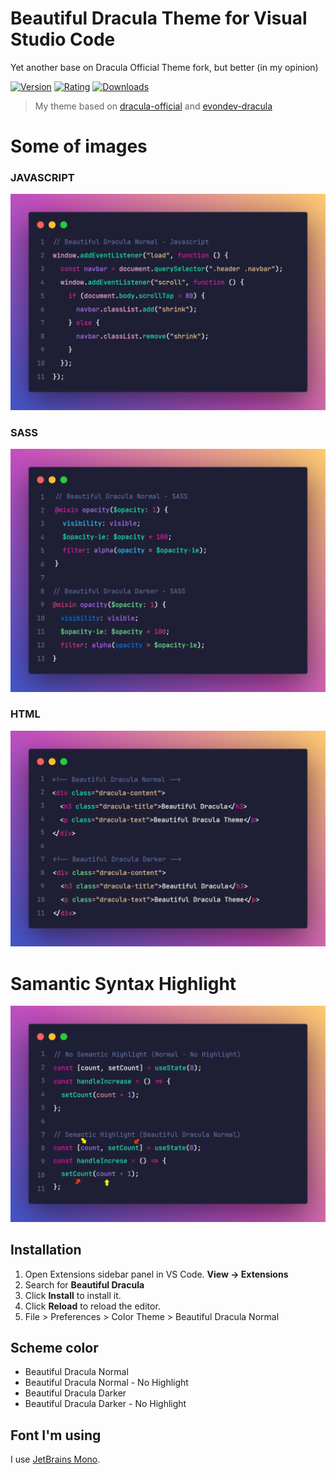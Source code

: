 # Beautiful Dracula Theme for Visual Studio Code

Yet another base on Dracula Official Theme fork, but better (in my opinion)

[![Version](https://vsmarketplacebadge.apphb.com/version/nguyenhoanglam.beautiful-dracula.svg)](https://marketplace.visualstudio.com/items?itemName=NguyenHoangLam.beautiful-dracula)
[![Rating](https://vsmarketplacebadge.apphb.com/rating/nguyenhoanglam.beautiful-dracula.svg)](https://marketplace.visualstudio.com/items?itemName=NguyenHoangLam.beautiful-dracula)
[![Downloads](https://vsmarketplacebadge.apphb.com/downloads/nguyenhoanglam.beautiful-dracula.svg)](https://marketplace.visualstudio.com/items?itemName=NguyenHoangLam.beautiful-dracula)

> My theme based on [dracula-official](https://github.com/dracula/dracula-theme) and [evondev-dracula](https://github.com/evondev/evondev-dracula)

# Some of images

### JAVASCRIPT

![review-javascript](https://raw.githubusercontent.com/lamhoang1256/beautiful-dracula/master/screenshots/review-javascript.png)

### SASS

![review-sass](https://raw.githubusercontent.com/lamhoang1256/beautiful-dracula/master/screenshots/review-sass.png)

### HTML

![review-html](https://raw.githubusercontent.com/lamhoang1256/beautiful-dracula/master/screenshots/review-html.png)

# Samantic Syntax Highlight

![review-samantic-highlight](https://raw.githubusercontent.com/lamhoang1256/beautiful-dracula/master/screenshots/review-semantic-highlight.png)

## Installation

1. Open Extensions sidebar panel in VS Code. **View → Extensions**
2. Search for **Beautiful Dracula**
3. Click **Install** to install it.
4. Click **Reload** to reload the editor.
5. File > Preferences > Color Theme > Beautiful Dracula Normal

## Scheme color

- Beautiful Dracula Normal
- Beautiful Dracula Normal - No Highlight
- Beautiful Dracula Darker
- Beautiful Dracula Darker - No Highlight

## Font I'm using

I use [JetBrains Mono](https://www.jetbrains.com/lp/mono/).
